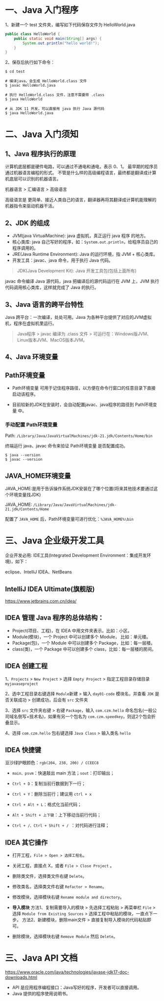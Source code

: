 # 一、Java 入门程序

1、新建一个 test 文件夹，编写如下代码保存文件为 HelloWorld.java

```java
public class HelloWorld {
	public static void main(String[] args) {
		System.out.println("hello world!");
	}
}
```

2、保存后执行如下命令：
```shell
$ cd test

# 编译java，会生成 HelloWorld.class 文件
$ javac HelloWorld.java

# 执行 HelloWorld.class 文件，注意不需要带 .class
$ java HelloWorld

# 从 JDK 11 开发，可以直接用 java 执行 Java 源代码
$ java HelloWorld.java
```

# 二、Java 入门须知

## 1、Java 程序执行的原理

计算机底层都是硬件电路，可以通过不通电和通电，表示 0、1。
最早期的程序员通过机器语言编程的形式。
不管是什么样的高级编程语言，最终都是翻译成计算机底层可以识别的机器语言。

机器语言 > 汇编语言 > 高级语言

高级语言是 更简单、接近人类自己的语言，翻译器再将其翻译成计算机能理解的机器指令来驱动机器干活。

## 2、JDK 的组成

* JVM(java VirtualMachine): java 虚拟机，真正运行 java 程序 的地方。
* 核心类库: java 自己写好的程序，如：`System.out.println`，给程序员自己的程序调用的。
* JRE(Java Runtime Environment): Java 的运行环境，指 JVM + 核心类库。
* 开发工具：javac、java 命令，用于执行 Java 代码。

> JDK(Java Development Kit): Java 开发工具包(包括上面所有)

javac 命令编译 Java 源代码，java 把编译后的源代码运行在 JVM 上，JVM 执行代码调用核心类库，这样就完成了 Java 的执行。

## 3、Java 语言的跨平台特性

Java 跨平台：一次编译，处处可用。Java 为各种平台提供了对应的JVM虚拟机，程序在虚拟机里运行。

> Java程序 > javac 编译为 .class 文件 > 可运行在：Windows版JVM、Linux版本JVM、MacOS版本JVM。

## 4、Java 环境变量

## Path环境变量

* Path环境变量 可用于记住程序路径，以方便在命令行窗口的任意目录下直接启动该程序。

* 目前较新的JDK在安装时，会自动配置javac、java程序的路径到 Path环境变量 中。

### 手动配置 Path环境变量

Path: `/Library/Java/JavaVirtualMachines/jdk-21.jdk/Contents/Home/bin `

终端运行 java、javac 命令来验证 Path环境变量 是否配置成功。

```shell
$ java --version
$ javac --version
```

## JAVA_HOME环境变量

JAVA_HOME:是用于告诉操作系统JDK安装在了哪个位置(将来其他技术要通过这个环境变量找JDK)

JAVA_HOME: `/Library/Java/JavaVirtualMachines/jdk-21.jdk/Contents/Home`

配置了 `JAVA_HOME` 后，Path环境变量可进行优化：`%JAVA_HOME%\bin`

# 三、Java 企业级开发工具

企业开发必用: IDE工具(Integrated Development Environment：集成开发环境)，如下：

eclipse、IntelliJ IDEA、NetBeans

## IntelliJ IDEA Ultimate(旗舰版)

<https://www.jetbrains.com.cn/idea/>

## IDEA 管理 Java 程序的总体结构：
* Project(项目、工程)，在 IDEA 中用文件夹表示。比如：小区。
* Module(模块)，一个 Project 中可以创建多个 Module， 比如：单元楼。
* Package(包)，一个 Module 中可以创建多个 Package，比如：每一层楼。
* class(类)，一个 Package 中可以创建多个 class，比如：每一层楼的房间。

## IDEA 创建工程

1、`Projects` > `New Project` > 选择 `Empty Project` > 指定工程目录存储目录 `myjavaseproject` 

2、选中工程目录右键选择 `Module`新建 > 输入 `day01-code` 模块名，并查看 `JDK` 是否关联成功 > 创建成功，后会有 `src` 文件夹

3、选择 `src` 文件夹右键 > 右键 `Package`，输入 `com.czm.hello` 命名包名(一般公司域名倒写+技术名)，如果有另一个包名为 `com.czm.speedkey`，则这2个包会折叠显示。

4、选择 `com.czm.hello` 包右键选择 `Java Class` > 输入类名 `hello`

## IDEA 快捷键

豆沙绿护眼颜色：`rgb(204, 238, 200) / CCEEC8`

* `main、psvm`：快速敲出 main 方法；`sout`：打印输出；

* `Ctrl + D`：复制当前行数据到下一行；

* `Ctrl + Y`：删除当前行；建议用 `ctrl + x`

* `Ctrl + Alt + L`：格式化当前代码；

* `Alt + Shift + 上下键`：上下移动当前行代码；

* `Ctrl + /、Ctrl + Shift + / `：对代码进行注释；


## IDEA 其它操作

* 打开工程，`File > Open > 选择工程名`。

* 关闭工程，直接点 X，或者 `File > Close Project` 。

* 删除类文件，选择类文件右键 `Delete`。

* 修改类名，选择类文件右键 `Refactor > Rename`。

* 修改模块，选择模块右键 `Rename module and directory`。

* **导入模块**
    方法1、复制需要导入的模块 > 先选择工程粘贴 > 再菜单栏 `File` > 选择 `Module from Existing Sources` > 选择工程中粘贴的模块，一直点下一步。
    方法2、新建模块，删除main文件 > 直接复制导入模块的代码粘贴即可。

* 删除模块，选择模块右键 `Remove Module` 然后 `Delete`。


# 三、Java API 文档

<https://www.oracle.com/java/technologies/javase-jdk17-doc-downloads.html>

* API 是应用程序编程接口：Java写好的程序，开发者可以直接调用。
* Java 提供的程序使用说明书。



